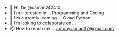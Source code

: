 - 👋 Hi, I’m @usman242410
- 👀 I’m interested in ... Programming and Coding
- 🌱 I’m currently learning ... C and Python
- 💞️ I’m looking to collaborate on ...
- 📫 How to reach me ... antonyusman37@gmail.com

<!---
usman242410/usman242410 is a ✨ special ✨ repository because its `README.md` (this file) appears on your GitHub profile.
You can click the Preview link to take a look at your changes.
--->
